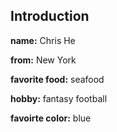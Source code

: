 ## Introduction

**name:** Chris He

**from:** New York

**favorite food:** seafood

**hobby:** fantasy football

**favoirte color:** blue
